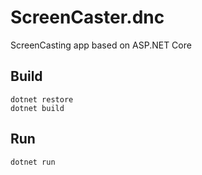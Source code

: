 # ScreenCaster.dnc
ScreenCasting app based on ASP.NET Core

## Build
```
dotnet restore
dotnet build
```

## Run
```
dotnet run
```
